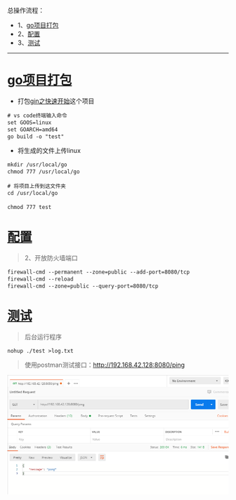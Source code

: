总操作流程：
- 1、[go项目打包](#go-01)
- 2、[配置](#go-02)
- 3、[测试](#go-03)

***

# <a name="go-01" href="#" >go项目打包</a>

- 打包[gin之快速开始](https://github.com/OurNotes/CCN/blob/master/06.%E5%90%8E%E5%8F%B0/04.go/02.go%E4%B9%8B%E6%A1%86%E6%9E%B6/01.go%E4%B9%8Bweb%E6%A1%86%E6%9E%B6%EF%BC%9Agin/01.gin%E4%B9%8B%E5%BF%AB%E9%80%9F%E5%BC%80%E5%A7%8B.md)这个项目

```shell
# vs code终端输入命令
set GOOS=linux
set GOARCH=amd64
go build -o "test"
```

- 将生成的文件上传linux

```shell
mkdir /usr/local/go
chmod 777 /usr/local/go

# 将项目上传到这文件夹
cd /usr/local/go

chmod 777 test
```

# <a name="go-02" href="#" >配置</a>

> 2、开放防火墙端口
```
firewall-cmd --permanent --zone=public --add-port=8080/tcp
firewall-cmd --reload
firewall-cmd --zone=public --query-port=8080/tcp
```

# <a name="go-03" href="#" >测试</a>

> 后台运行程序

```shell
nohup ./test >log.txt 
```

> 使用postman测试接口：http://192.168.42.128:8080/ping

![](image/1-1.png)
